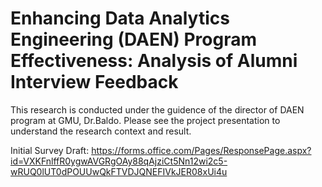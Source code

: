 # Enhancing Data Analytics Engineering (DAEN) Program Effectiveness: Analysis of Alumni Interview Feedback

This research is conducted under the guidence of the director of DAEN program at GMU, Dr.Baldo. Please see the project presentation to understand the research context and result.

Initial Survey Draft: https://forms.office.com/Pages/ResponsePage.aspx?id=VXKFnlffR0ygwAVGRgOAy88qAjziCt5Nn12wi2c5-wRUQ0lUT0dPOUUwQkFTVDJQNEFIVkJER08xUi4u 

